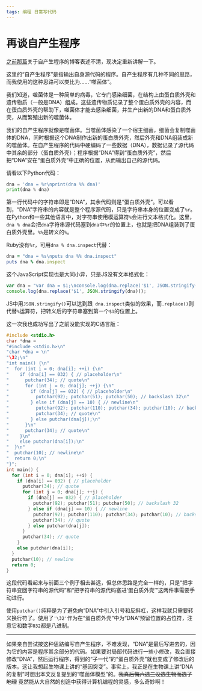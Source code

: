 ```yaml
---
tags: 编程 日常写代码
---
```


# 再谈自产生程序

[之前那篇](/blog/2021/01/05/quines.html)关于自产生程序的博客表述不清，现决定重新讲解一下。

这里的“自产生程序”是指输出自身源代码的程序。自产生程序有几种不同的思路，而我使用的这种思路可以类比为……“噬菌体”。

我们知道，噬菌体是一种简单的病毒，它专门感染细菌，在结构上由蛋白质外壳和遗传物质（一般是DNA）组成。这些遗传物质记录了整个蛋白质外壳的内容，而在蛋白质外壳的帮助下，噬菌体才能去感染细菌，并生产出新的DNA和蛋白质外壳，从而繁殖出新的噬菌体。


我们的自产生程序就像是噬菌体。当噬菌体感染了一个宿主细菌，细菌会复制噬菌体的DNA，同时根据这个DNA制作出新的蛋白质外壳，然后外壳和DNA组装成新的噬菌体。在自产生程序的代码中硬编码了一些数据（DNA），数据记录了源代码中其余的部分（蛋白质外壳）；程序根据“DNA”得到“蛋白质外壳”，然后把“DNA”安在“蛋白质外壳”中正确的位置，从而输出自己的源代码。

请看以下Python代码：

```python
dna = 'dna = %r\nprint(dna %% dna)'
print(dna % dna)
```

第一行代码中的字符串即是“DNA”，其余代码则是“蛋白质外壳”。可以看到，“DNA”字符串的内容就是整个程序源代码，只是字符串本身的位置变成了`%r`。在Python和一些其他语言中，对字符串使用模运算符`%`会进行文本格式化。这里，`dna % dna`会把`dna`字符串源代码塞到`dna`中`%r`的位置上，也就是把DNA组装到了蛋白质外壳里。`%%`是转义的`%`。

Ruby没有`%r`，可用`dna % dna.inspect`代替：

```ruby
dna = "dna = %s\nputs dna %% dna.inspect"
puts dna % dna.inspect
```

这个JavaScript实现也是大同小异，只是JS没有文本格式化：

```js
var dna = "var dna = $1;\nconsole.log(dna.replace('$1', JSON.stringify(dna)));";
console.log(dna.replace('$1', JSON.stringify(dna)));
```

JS中用`JSON.stringify()`可以达到跟` dna.inspect`类似的效果，而`.replace()`则代替`%`运算符，把转义后的字符串塞到第一个`$1`的位置上。

这一次我也成功写出了之前没能实现的C语言版：

```c
#include <stdio.h>
char *dna = 
"#include <stdio.h>\n"
"char *dna = \n"
"\32;\n"
"int main() {\n"
"  for (int i = 0; dna[i]; ++i) {\n"
"    if (dna[i] == 032) { // placeholder\n"
"      putchar(34); // quote\n"
"      for (int j = 0; dna[j]; ++j) {\n"
"        if (dna[j] == 032) { // placeholder\n"
"          putchar(92); putchar(51); putchar(50); // backslash 32\n"
"        } else if (dna[j] == 10) { // newline\n"
"          putchar(92); putchar(110); putchar(34); putchar(10); // backslash n quote newline\n"
"          putchar(34); // quote\n"
"        } else putchar(dna[j]);\n"
"      }\n"
"      putchar(34); // quote\n"
"    }\n"
"    else putchar(dna[i]);\n"
"  }\n"
"  putchar(10); // newline\n"
"  return 0;\n"
"}";
int main() {
  for (int i = 0; dna[i]; ++i) {
    if (dna[i] == 032) { // placeholder
      putchar(34); // quote
      for (int j = 0; dna[j]; ++j) {
        if (dna[j] == 032) { // placeholder
          putchar(92); putchar(51); putchar(50); // backslash 32
        } else if (dna[j] == 10) { // newline
          putchar(92); putchar(110); putchar(34); putchar(10); // backslash n quote newline
          putchar(34); // quote
        } else putchar(dna[j]);
      }
      putchar(34); // quote
    }
    else putchar(dna[i]);
  }
  putchar(10); // newline
  return 0;
}
```

这段代码看起来与前面三个例子相去甚远，但总体思路是完全一样的，只是“把字符串变回字符串的源代码”和“把字符串的源代码塞进‘蛋白质外壳’”这两件事需要手动进行。

使用`putchar()`纯粹是为了避免向“DNA”中引入引号和反斜杠，这样我就只需要转义换行符了。使用了`'\32'`作为在“蛋白质外壳”中为“DNA”预留位置的占位符，注意它和数字`032`都是八进制。

----

如果亲自尝试按这种思路编写自产生程序，不难发现，“DNA”是最后写进去的，因为它的内容是程序其余部分的代码。如果要对局部代码进行一些小修改，我会直接修改“DNA”，然后运行程序，得到的“子一代”的“蛋白质外壳”就也变成了修改后的版本。这让我想起生物课上讲的“基因突变”。事实上，我正是在生物课上讲“DNA的复制”时想出本文反复提到的“噬菌体模型”的。~~我真后悔六选三没选生物而选了地理~~ 竟然能从大自然的创造中获得计算机编程的灵感，多么奇妙啊！
